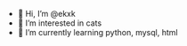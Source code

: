 - 👋 Hi, I’m @ekxk
- 👀 I’m interested in cats
- 🌱 I’m currently learning python, mysql, html

<!---
- 💞️ I’m looking to collaborate on ... none at the moment...
- 📫 How to reach me ...
--->
<!---
shibiwoL/shibiwoL is a ✨ special ✨ repository because its `README.md` (this file) appears on your GitHub profile.
You can click the Preview link to take a look at your changes.
--->

